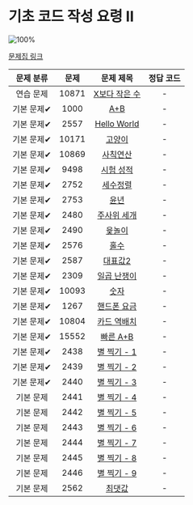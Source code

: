 # 기초 코드 작성 요령 II

![100%](https://progress-bar.dev/0/?scale=27&title=progress&width=500&color=babaca&suffix=/27)

[문제집 링크](https://www.acmicpc.net/workbook/view/7306)

| 문제 분류 | 문제 | 문제 제목 | 정답 코드 |
| :--: | :--: | :--: | :--: |
| 연습 문제 | 10871 | [X보다 작은 수](https://www.acmicpc.net/problem/10871) | - |
| 기본 문제✔ | 1000 | [A+B](https://www.acmicpc.net/problem/1000) | - |
| 기본 문제✔ | 2557 | [Hello World](https://www.acmicpc.net/problem/2557) | - |
| 기본 문제✔ | 10171 | [고양이](https://www.acmicpc.net/problem/10171) | - |
| 기본 문제✔ | 10869 | [사칙연산](https://www.acmicpc.net/problem/10869) | - |
| 기본 문제✔ | 9498 | [시험 성적](https://www.acmicpc.net/problem/9498) | - |
| 기본 문제✔ | 2752 | [세수정렬](https://www.acmicpc.net/problem/2752) | - |
| 기본 문제✔ | 2753 | [윤년](https://www.acmicpc.net/problem/2753) | - |
| 기본 문제✔ | 2480 | [주사위 세개](https://www.acmicpc.net/problem/2480) | - |
| 기본 문제✔ | 2490 | [윷놀이](https://www.acmicpc.net/problem/2490) | - |
| 기본 문제✔ | 2576 | [홀수](https://www.acmicpc.net/problem/2576) | - |
| 기본 문제✔ | 2587 | [대표값2](https://www.acmicpc.net/problem/2587) | - |
| 기본 문제✔ | 2309 | [일곱 난쟁이](https://www.acmicpc.net/problem/2309) | - |
| 기본 문제✔ | 10093 | [숫자](https://www.acmicpc.net/problem/10093) | - |
| 기본 문제✔ | 1267 | [핸드폰 요금](https://www.acmicpc.net/problem/1267) | - |
| 기본 문제✔ | 10804 | [카드 역배치](https://www.acmicpc.net/problem/10804) | - |
| 기본 문제✔ | 15552 | [빠른 A+B](https://www.acmicpc.net/problem/15552) | - |
| 기본 문제✔ | 2438 | [별 찍기 - 1](https://www.acmicpc.net/problem/2438) | - |
| 기본 문제✔ | 2439 | [별 찍기 - 2](https://www.acmicpc.net/problem/2439) | - |
| 기본 문제✔ | 2440 | [별 찍기 - 3](https://www.acmicpc.net/problem/2440) | - |
| 기본 문제 | 2441 | [별 찍기 - 4](https://www.acmicpc.net/problem/2441) | - |
| 기본 문제 | 2442 | [별 찍기 - 5](https://www.acmicpc.net/problem/2442) | - |
| 기본 문제 | 2443 | [별 찍기 - 6](https://www.acmicpc.net/problem/2443) | - |
| 기본 문제 | 2444 | [별 찍기 - 7](https://www.acmicpc.net/problem/2444) | - |
| 기본 문제 | 2445 | [별 찍기 - 8](https://www.acmicpc.net/problem/2445) | - |
| 기본 문제 | 2446 | [별 찍기 - 9](https://www.acmicpc.net/problem/2446) | - |
| 기본 문제 | 2562 | [최댓값](https://www.acmicpc.net/problem/2562) | - |
